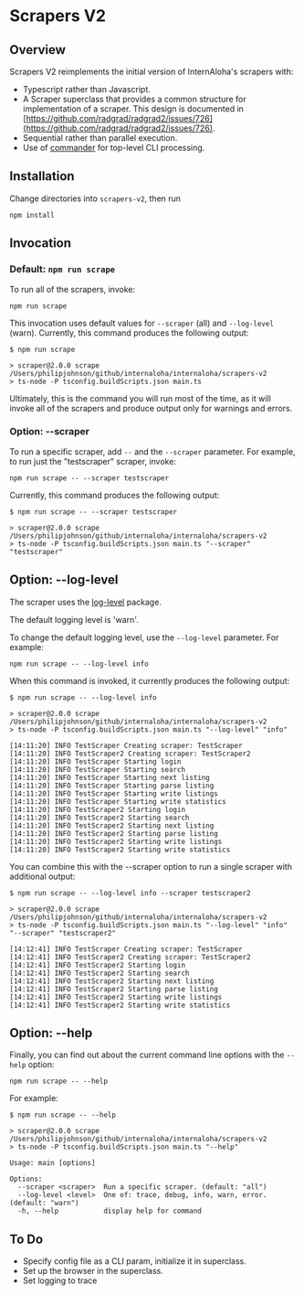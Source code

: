 # Scrapers V2

## Overview

Scrapers V2 reimplements the initial version of InternAloha's scrapers with:

  * Typescript rather than Javascript.
  * A Scraper superclass that provides a common structure for implementation of a scraper. This design is documented in [https://github.com/radgrad/radgrad2/issues/726](https://github.com/radgrad/radgrad2/issues/726).
  * Sequential rather than parallel execution.
  * Use of [commander](https://www.npmjs.com/package/commander) for top-level CLI processing.

## Installation

Change directories into `scrapers-v2`, then run

```
npm install
```

## Invocation

### Default: `npm run scrape`

To run all of the scrapers, invoke:

```
npm run scrape
```

This invocation uses default values for `--scraper` (all) and `--log-level` (warn).  Currently, this command produces the following output:

```
$ npm run scrape

> scraper@2.0.0 scrape /Users/philipjohnson/github/internaloha/internaloha/scrapers-v2
> ts-node -P tsconfig.buildScripts.json main.ts
```

Ultimately, this is the command you will run most of the time, as it will invoke all of the scrapers and produce output only for warnings and errors.

### Option: --scraper

To run a specific scraper, add `--` and the `--scraper` parameter. For example, to run just the "testscraper" scraper, invoke:

```
npm run scrape -- --scraper testscraper
```

Currently, this command produces the following output:

```
$ npm run scrape -- --scraper testscraper

> scraper@2.0.0 scrape /Users/philipjohnson/github/internaloha/internaloha/scrapers-v2
> ts-node -P tsconfig.buildScripts.json main.ts "--scraper" "testscraper"
```

## Option: --log-level

The scraper uses the [log-level](https://www.npmjs.com/package/loglevel) package.

The default logging level is 'warn'.

To change the default logging level, use the `--log-level` parameter. For example:

```
npm run scrape -- --log-level info
```

When this command is invoked, it currently produces the following output:

```
$ npm run scrape -- --log-level info

> scraper@2.0.0 scrape /Users/philipjohnson/github/internaloha/internaloha/scrapers-v2
> ts-node -P tsconfig.buildScripts.json main.ts "--log-level" "info"

[14:11:20] INFO TestScraper Creating scraper: TestScraper
[14:11:20] INFO TestScraper2 Creating scraper: TestScraper2
[14:11:20] INFO TestScraper Starting login
[14:11:20] INFO TestScraper Starting search
[14:11:20] INFO TestScraper Starting next listing
[14:11:20] INFO TestScraper Starting parse listing
[14:11:20] INFO TestScraper Starting write listings
[14:11:20] INFO TestScraper Starting write statistics
[14:11:20] INFO TestScraper2 Starting login
[14:11:20] INFO TestScraper2 Starting search
[14:11:20] INFO TestScraper2 Starting next listing
[14:11:20] INFO TestScraper2 Starting parse listing
[14:11:20] INFO TestScraper2 Starting write listings
[14:11:20] INFO TestScraper2 Starting write statistics
```

You can combine this with the --scraper option to run a single scraper with additional output:

```
$ npm run scrape -- --log-level info --scraper testscraper2

> scraper@2.0.0 scrape /Users/philipjohnson/github/internaloha/internaloha/scrapers-v2
> ts-node -P tsconfig.buildScripts.json main.ts "--log-level" "info" "--scraper" "testscraper2"

[14:12:41] INFO TestScraper Creating scraper: TestScraper
[14:12:41] INFO TestScraper2 Creating scraper: TestScraper2
[14:12:41] INFO TestScraper2 Starting login
[14:12:41] INFO TestScraper2 Starting search
[14:12:41] INFO TestScraper2 Starting next listing
[14:12:41] INFO TestScraper2 Starting parse listing
[14:12:41] INFO TestScraper2 Starting write listings
[14:12:41] INFO TestScraper2 Starting write statistics
```

## Option: --help

Finally, you can find out about the current command line options with the `--help` option:

```
npm run scrape -- --help
```

For example:

```
$ npm run scrape -- --help

> scraper@2.0.0 scrape /Users/philipjohnson/github/internaloha/internaloha/scrapers-v2
> ts-node -P tsconfig.buildScripts.json main.ts "--help"

Usage: main [options]

Options:
  --scraper <scraper>  Run a specific scraper. (default: "all")
  --log-level <level>  One of: trace, debug, info, warn, error. (default: "warn")
  -h, --help           display help for command
```

## To Do

* Specify config file as a CLI param, initialize it in superclass.
* Set up the browser in the superclass.
* Set logging to trace




